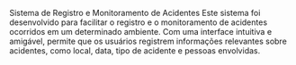 Sistema de Registro e Monitoramento de Acidentes
Este sistema foi desenvolvido para facilitar o registro e o monitoramento de acidentes ocorridos em um determinado ambiente. Com uma interface intuitiva e amigável, permite que os usuários registrem informações relevantes sobre acidentes, como local, data, tipo de acidente e pessoas envolvidas. 